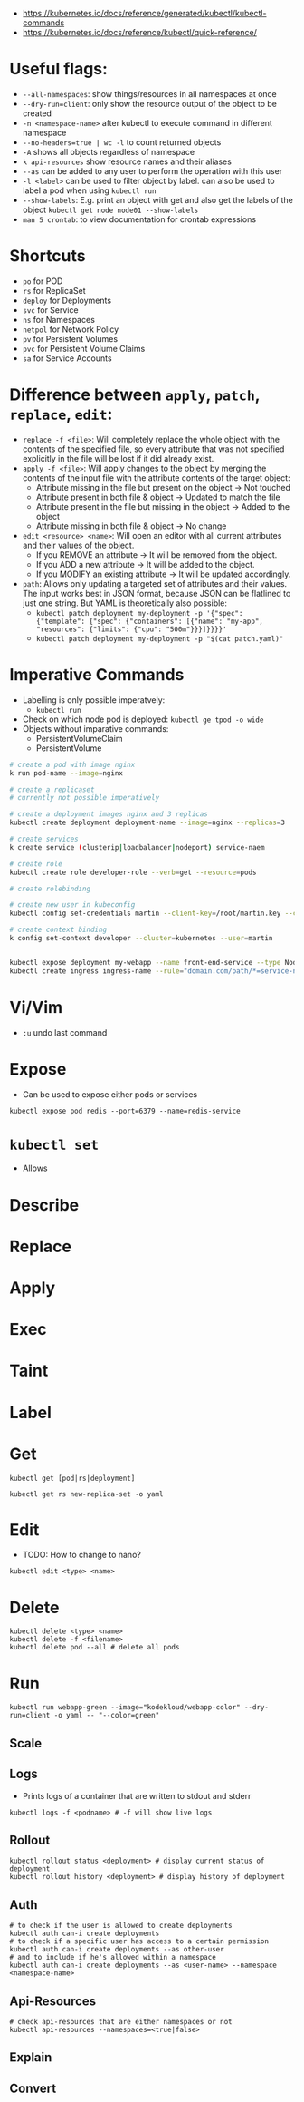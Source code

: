 * https://kubernetes.io/docs/reference/generated/kubectl/kubectl-commands
* https://kubernetes.io/docs/reference/kubectl/quick-reference/

# Useful flags:
* `--all-namespaces`: show things/resources in all namespaces at once
* `--dry-run=client`: only show the resource output of the object to be created
* `-n <namespace-name>` after kubectl to execute command in different namespace
* `--no-headers=true | wc -l` to count returned objects
* `-A` shows all objects regardless of namespace
* `k api-resources` show resource names and their aliases
* `--as` can be added to any user to perform the operation with this user
* `-l <label>` can be used to filter object by label. can also be used to label a pod when using `kubectl run`
* `--show-labels`: E.g. print an object with get and also get the labels of the object `kubectl get node node01 --show-labels`
* `man 5 crontab`: to view documentation for crontab expressions

# Shortcuts
* `po` for POD
* `rs` for ReplicaSet
* `deploy` for Deployments
* `svc` for Service
* `ns` for Namespaces
* `netpol` for Network Policy
* `pv` for Persistent Volumes
* `pvc` for Persistent Volume Claims
* `sa` for Service Accounts

# Difference between `apply`, `patch`, `replace`, `edit`:
* `replace -f <file>`: Will completely replace the whole object with the contents of the specified file, so every attribute that was not specified explicitly in the file will be lost if it did already exist.
* `apply -f <file>`: Will apply changes to the object by merging the contents of the input file with the attribute contents of the target object:
  * Attribute missing in the file but present on the object → Not touched
  * Attribute present in both file & object → Updated to match the file
  * Attribute present in the file but missing in the object → Added to the object
  * Attribute missing in both file & object → No change
* `edit <resource> <name>`: Will open an editor with all current attributes and their values of the object. 
  * If you REMOVE an attribute → It will be removed from the object.
  * If you ADD a new attribute → It will be added to the object.
  * If you MODIFY an existing attribute → It will be updated accordingly.
* `path`: Allows only updating a targeted set of attributes and their values. The input works best in JSON format, because JSON can be flatlined to just one string. But YAML is theoretically also possible:
  * `kubectl patch deployment my-deployment -p '{"spec": {"template": {"spec": {"containers": [{"name": "my-app", "resources": {"limits": {"cpu": "500m"}}}]}}}}'`
  * `kubectl patch deployment my-deployment -p "$(cat patch.yaml)"`

# Imperative Commands
* Labelling is only possible imperatvely:
  * `kubectl run`
* Check on which node pod is deployed: `kubectl ge tpod -o wide`
* Objects without imparative commands:
  * PersistentVolumeClaim
  * PersistentVolume
```bash
# create a pod with image nginx
k run pod-name --image=nginx

# create a replicaset
# currently not possible imperatively

# create a deployment images nginx and 3 replicas
kubectl create deployment deployment-name --image=nginx --replicas=3

# create services
k create service (clusterip|loadbalancer|nodeport) service-naem

# create role
kubectl create role developer-role --verb=get --resource=pods

# create rolebinding

# create new user in kubeconfig
kubectl config set-credentials martin --client-key=/root/martin.key --client-certificate=/root/martin.crt

# create context binding
k config set-context developer --cluster=kubernetes --user=martin


kubectl expose deployment my-webapp --name front-end-service --type NodePort --port 80
kubectl create ingress ingress-name --rule="domain.com/path/*=service-name:service-port"
```

# Vi/Vim
* `:u` undo last command

# Expose
* Can be used to expose either pods or services
```
kubectl expose pod redis --port=6379 --name=redis-service
```
# `kubectl set`
* Allows 

# Describe

# Replace

# Apply

# Exec

# Taint

# Label

# Get
```
kubectl get [pod|rs|deployment]

kubectl get rs new-replica-set -o yaml
```

# Edit
* TODO: How to change to nano?
```
kubectl edit <type> <name>
```

# Delete
```
kubectl delete <type> <name>
kubectl delete -f <filename>
kubectl delete pod --all # delete all pods
```

# Run
```
kubectl run webapp-green --image="kodekloud/webapp-color" --dry-run=client -o yaml -- "--color=green"
```

## Scale

## Logs
* Prints logs of a container that are written to stdout and stderr
```
kubectl logs -f <podname> # -f will show live logs
```

## Rollout
```
kubectl rollout status <deployment> # display current status of deployment
kubectl rollout history <deployment> # display history of deployment
```

## Auth
```
# to check if the user is allowed to create deployments
kubectl auth can-i create deployments
# to check if a specific user has access to a certain permission
kubectl auth can-i create deployments --as other-user
# and to include if he's allowed within a namespace
kubectl auth can-i create deployments --as <user-name> --namespace <namespace-name>
```

## Api-Resources
```
# check api-resources that are either namespaces or not
kubectl api-resources --namespaces=<true|false>
```

## Explain

## Convert
